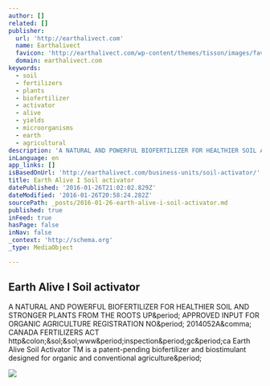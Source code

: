 ```yaml
---
author: []
related: []
publisher:
  url: 'http://earthalivect.com'
  name: Earthalivect
  favicon: 'http://earthalivect.com/wp-content/themes/tisson/images/favicon.ico'
  domain: earthalivect.com
keywords:
  - soil
  - fertilizers
  - plants
  - biofertilizer
  - activator
  - alive
  - yields
  - microorganisms
  - earth
  - agricultural
description: 'A NATURAL AND POWERFUL BIOFERTILIZER FOR HEALTHIER SOIL AND STRONGER PLANTS FROM THE ROOTS UP. APPROVED INPUT FOR ORGANIC AGRICULTURE REGISTRATION NO. 2014052A, CANADA FERTILIZERS ACT http://www.inspection.gc.ca Earth Alive Soil Activator TM is a patent-pending biofertilizer and biostimulant designed for organic and conventional agriculture.'
inLanguage: en
app_links: []
isBasedOnUrl: 'http://earthalivect.com/business-units/soil-activator/'
title: Earth Alive I Soil activator
datePublished: '2016-01-26T21:02:02.829Z'
dateModified: '2016-01-26T20:58:24.282Z'
sourcePath: _posts/2016-01-26-earth-alive-i-soil-activator.md
published: true
inFeed: true
hasPage: false
inNav: false
_context: 'http://schema.org'
_type: MediaObject

---
```

<article style=""><h1>Earth Alive I Soil activator</h1><p>A NATURAL AND POWERFUL BIOFERTILIZER FOR HEALTHIER SOIL AND STRONGER PLANTS FROM THE ROOTS UP&amp;period; APPROVED INPUT FOR ORGANIC AGRICULTURE REGISTRATION NO&amp;period; 2014052A&amp;comma; CANADA FERTILIZERS ACT http&amp;colon;&amp;sol;&amp;sol;www&amp;period;inspection&amp;period;gc&amp;period;ca Earth Alive Soil Activator TM is a patent-pending biofertilizer and biostimulant designed for organic and conventional agriculture&amp;period;</p><img src="http://earthalivect.com/wp-content/uploads/2015/05/activator_main.jpg" /></article>